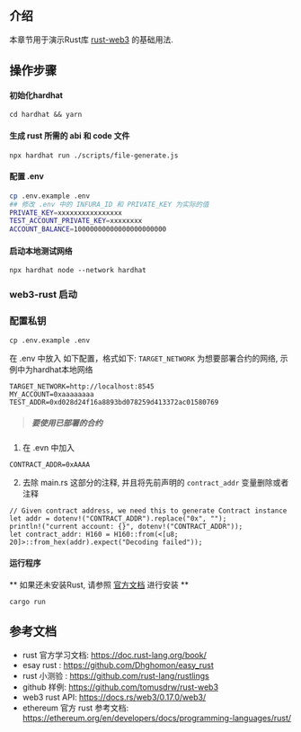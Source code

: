 ## 介绍

本章节用于演示Rust库 [rust-web3](https://github.com/tomusdrw/rust-web3) 的基础用法.


## 操作步骤

#### 初始化hardhat

```
cd hardhat && yarn
```

#### 生成 rust 所需的 abi 和 code 文件

```
npx hardhat run ./scripts/file-generate.js
```

#### 配置 .env

```sh
cp .env.example .env
## 修改 .env 中的 INFURA_ID 和 PRIVATE_KEY 为实际的值
PRIVATE_KEY=xxxxxxxxxxxxxxxx
TEST_ACCOUNT_PRIVATE_KEY=xxxxxxxx
ACCOUNT_BALANCE=10000000000000000000000
```

#### 启动本地测试网络

```
npx hardhat node --network hardhat
```

### web3-rust 启动

### 配置私钥
```
cp .env.example .env
```
在 .env 中放入 如下配置，格式如下:
`TARGET_NETWORK` 为想要部署合约的网络, 示例中为hardhat本地网络
```
TARGET_NETWORK=http://localhost:8545  
MY_ACCOUNT=0xaaaaaaaa
TEST_ADDR=0xd028d24f16a8893bd078259d413372ac01580769
```

> ##### 要使用已部署的合约

  1. 在 .evn 中加入

  ```
  CONTRACT_ADDR=0xAAAA  
  ```

  2. 去除 main.rs 这部分的注释, 并且将先前声明的 `contract_addr` 变量删除或者注释
  ```
  // Given contract address, we need this to generate Contract instance
  let addr = dotenv!("CONTRACT_ADDR").replace("0x", "");
  println!("current account: {}", dotenv!("CONTRACT_ADDR"));
  let contract_addr: H160 = H160::from(<[u8; 20]>::from_hex(addr).expect("Decoding failed"));
  ```

#### 运行程序  
** 如果还未安装Rust, 请参照 [官方文档](https://www.rust-lang.org/learn/get-started) 进行安装 **  

```
cargo run
```

## 参考文档

- rust 官方学习文档: <https://doc.rust-lang.org/book/>
- esay rust : <https://github.com/Dhghomon/easy_rust>
- rust 小测验 : <https://github.com/rust-lang/rustlings>  
- github 样例: <https://github.com/tomusdrw/rust-web3>
- web3 rust API: <https://docs.rs/web3/0.17.0/web3/>
- ethereum 官方 rust 参考文档: <https://ethereum.org/en/developers/docs/programming-languages/rust/>
